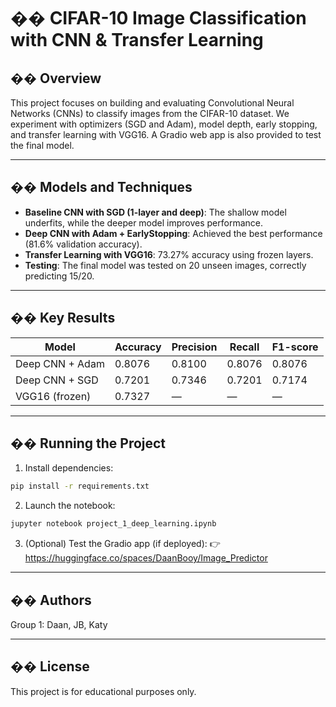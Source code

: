 # �� CIFAR-10 Image Classification with CNN & Transfer Learning

## �� Overview

This project focuses on building and evaluating Convolutional Neural Networks (CNNs) to classify images from the CIFAR-10 dataset. We experiment with optimizers (SGD and Adam), model depth, early stopping, and transfer learning with VGG16. A Gradio web app is also provided to test the final model.

---

## �� Models and Techniques

- **Baseline CNN with SGD (1-layer and deep)**: The shallow model underfits, while the deeper model improves performance.
- **Deep CNN with Adam + EarlyStopping**: Achieved the best performance (81.6% validation accuracy).
- **Transfer Learning with VGG16**: 73.27% accuracy using frozen layers.
- **Testing**: The final model was tested on 20 unseen images, correctly predicting 15/20.

---

## �� Key Results

| Model             | Accuracy | Precision | Recall | F1-score |
|------------------|----------|-----------|--------|----------|
| Deep CNN + Adam  | 0.8076   | 0.8100    | 0.8076 | 0.8076   |
| Deep CNN + SGD   | 0.7201   | 0.7346    | 0.7201 | 0.7174   |
| VGG16 (frozen)   | 0.7327   |    —      |   —    |    —     |

---

## �� Running the Project

1. Install dependencies:
```bash
pip install -r requirements.txt
```

2. Launch the notebook:
```bash
jupyter notebook project_1_deep_learning.ipynb
```

3. (Optional) Test the Gradio app (if deployed):
👉 https://huggingface.co/spaces/DaanBooy/Image_Predictor

---

## �� Authors

Group 1: Daan, JB, Katy

---

## �� License

This project is for educational purposes only.
